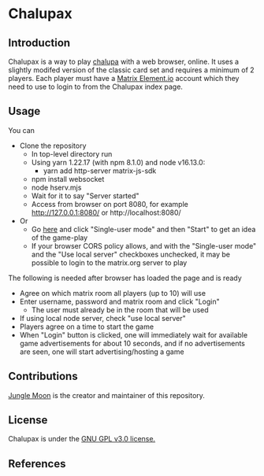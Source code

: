 # Chalupax
## Introduction
Chalupax is a way to play [chalupa](https://en.wikipedia.org/wiki/Loter%C3%ADa) with a web browser, online. It uses a slightly modifed version of the classic card set and requires a minimum of 2 players. Each player must have a [Matrix Element.io](https://element.io) account which they need to use to login to from the Chalupax index page.
## Usage
You can
* Clone the repository
	* In top-level directory run
	* Using yarn 1.22.17 (with npm 8.1.0) and node v16.13.0:
		* yarn add http-server matrix-js-sdk 
	* npm install websocket
	* node hserv.mjs
	* Wait for it to say "Server started"
	* Access from browser on port 8080, for example http://127.0.0.1:8080/ or http://localhost:8080/
* Or
	* Go [here](https://newpath7.github.io/chalupax/) and click "Single-user mode" and then "Start" to get an idea of the game-play
	* If your browser CORS policy allows, and with the "Single-user mode" and the "Use local server" checkboxes unchecked, it may be possible to login to the matrix.org server to play

The following is needed after browser has loaded the page and is ready
* Agree on which matrix room all players (up to 10) will use
* Enter username, password and matrix room and click "Login"
	* The user must already be in the room that will be used
* If using local node server, check "use local server"
* Players agree on a time to start the game
* When "Login" button is clicked, one will immediately wait for available game advertisements for about 10 seconds, and if no advertisements are seen, one will start advertising/hosting a game


## Contributions
[Jungle Moon](https://github.com/newpath7) is the creator and maintainer of this repository.
## License
Chalupax is under the [GNU GPL v3.0 license.](/LICENSE.txt)
## References
